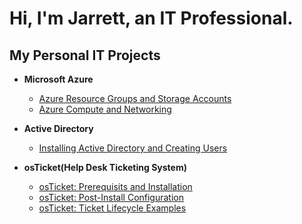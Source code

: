 <h1>Hi, I'm Jarrett, an IT Professional.</h1>

<h2>My Personal IT Projects</h2>

- <b>Microsoft Azure</b>
  - [Azure Resource Groups and Storage Accounts](https://github.com/jarrettm98/azure-crash-course)
  - [Azure Compute and Networking](https://github.com/jarrettm98/azure-compute-and-networking)

- <b>Active Directory</b>
  - [Installing Active Directory and Creating Users](https://github.com/jarrettm98/install-active-directory-create-users)
  

- <b>osTicket(Help Desk Ticketing System)</b>
  - [osTicket: Prerequisits and Installation](https://github.com/jarrettm98/osticket-prereqs)
  - [osTicket: Post-Install Configuration](https://github.com/jarrettm98/osticket-post-install-config)
  - [osTicket: Ticket Lifecycle Examples](https://github.com/jarrettm98/osticket-ticket-lifecycle)
